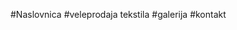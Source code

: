 #Naslovnica
                                                    #veleprodaja tekstila
                                                    #galerija
#kontakt

